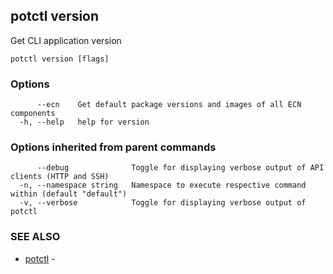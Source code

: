## potctl version

Get CLI application version

```
potctl version [flags]
```

### Options

```
      --ecn    Get default package versions and images of all ECN components
  -h, --help   help for version
```

### Options inherited from parent commands

```
      --debug              Toggle for displaying verbose output of API clients (HTTP and SSH)
  -n, --namespace string   Namespace to execute respective command within (default "default")
  -v, --verbose            Toggle for displaying verbose output of potctl
```

### SEE ALSO

* [potctl](potctl.md)	 - 


